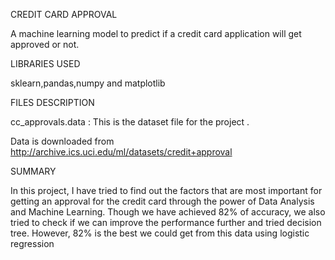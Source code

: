 CREDIT CARD APPROVAL

A machine learning model to predict if a credit card application will get approved or not.


LIBRARIES USED   

sklearn,pandas,numpy and matplotlib


FILES DESCRIPTION

cc_approvals.data : This is the dataset file for the project . 

Data is downloaded from http://archive.ics.uci.edu/ml/datasets/credit+approval

SUMMARY

In this project, I have tried to find out the factors that are most important for getting an approval for the credit card through the power of Data Analysis and Machine Learning. Though we have achieved 82% of accuracy, we also tried to check if we can improve the performance further and tried decision tree. However, 82% is the best we could get from this data using  logistic regression 












